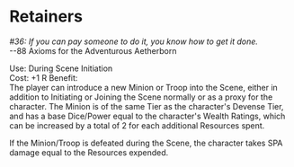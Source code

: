 # Retainers

*#36: If you can pay someone to do it, you know how to get it done.*  
--88 Axioms for the Adventurous Aetherborn

Use: During Scene Initiation  
Cost: +1 R
Benefit:  
The player can introduce a new Minion or Troop into the Scene, either in addition to Initiating or Joining the Scene normally or as a proxy for the character. The Minion is of the same Tier as the character's Devense Tier, and has a base Dice/Power equal to the character's Wealth Ratings, which can be increased by a total of 2 for each additional Resources spent.

If the Minion/Troop is defeated during the Scene, the character takes SPA damage equal to the Resources expended.